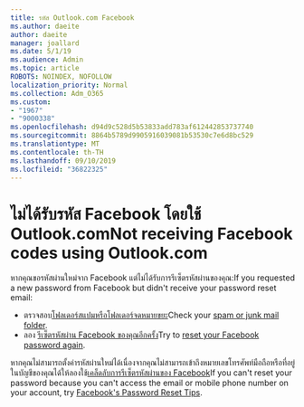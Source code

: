 ```yaml
---
title: รหัส Outlook.com Facebook
ms.author: daeite
author: daeite
manager: joallard
ms.date: 5/1/19
ms.audience: Admin
ms.topic: article
ROBOTS: NOINDEX, NOFOLLOW
localization_priority: Normal
ms.collection: Adm_O365
ms.custom:
- "1967"
- "9000338"
ms.openlocfilehash: d94d9c528d5b53833add783af612442853737740
ms.sourcegitcommit: 8864b5789d9905916039081b53530c7e6d8bc529
ms.translationtype: MT
ms.contentlocale: th-TH
ms.lasthandoff: 09/10/2019
ms.locfileid: "36822325"
---
```

# <a name="not-receiving-facebook-codes-using-outlookcom"></a><span data-ttu-id="f6d6a-102">ไม่ได้รับรหัส Facebook โดยใช้ Outlook.com</span><span class="sxs-lookup"><span data-stu-id="f6d6a-102">Not receiving Facebook codes using Outlook.com</span></span>

<span data-ttu-id="f6d6a-103">หากคุณขอรหัสผ่านใหม่จาก Facebook แต่ไม่ได้รับการรีเซ็ตรหัสผ่านของคุณ:</span><span class="sxs-lookup"><span data-stu-id="f6d6a-103">If you requested a new password from Facebook but didn't receive your password reset email:</span></span>

- <span data-ttu-id="f6d6a-104">ตรวจสอบ[โฟลเดอร์สแปมหรือโฟลเดอร์จดหมายขยะ](https://outlook.live.com/mail/junkemail)</span><span class="sxs-lookup"><span data-stu-id="f6d6a-104">Check your [spam or junk mail folder](https://outlook.live.com/mail/junkemail).</span></span>
- <span data-ttu-id="f6d6a-105">ลอง [รีเซ็ตรหัสผ่าน Facebook ของคุณอีกครั้ง](https://aka.ms/facebook-password-reset)</span><span class="sxs-lookup"><span data-stu-id="f6d6a-105">Try to [reset your Facebook password again](https://aka.ms/facebook-password-reset).</span></span>

<span data-ttu-id="f6d6a-106">หากคุณไม่สามารถตั้งค่ารหัสผ่านใหม่ได้เนื่องจากคุณไม่สามารถเข้าถึงหมายเลขโทรศัพท์มือถือหรือที่อยู่ในบัญชีของคุณได้ให้ลองใช้[เคล็ดลับการรีเซ็ตรหัสผ่านของ Facebook](https://aka.ms/facebook-password-help)</span><span class="sxs-lookup"><span data-stu-id="f6d6a-106">If you can't reset your password because you can't access the email or mobile phone number on your account, try [Facebook's Password Reset Tips](https://aka.ms/facebook-password-help).</span></span>